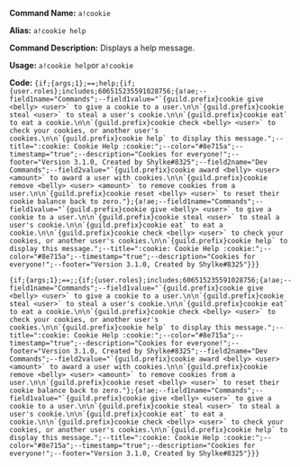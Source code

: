 **Command Name:** `a!cookie`

**Alias:** `a!cookie help`

**Command Description:**
Displays a help message.

**Usage:**
`a!cookie help`or `a!cookie`

**Code:**
```{if;{args;1};==;help;{if;{user.roles};includes;606515235591028756;{a!ae;--field1name="Commands";--field1value="`{guild.prefix}cookie give <belly> <user>` to give a cookie to a user.\n\n`{guild.prefix}cookie steal <user>` to steal a user's cookie.\n\n`{guild.prefix}cookie eat` to eat a cookie.\n\n`{guild.prefix}cookie check <belly> <user>` to check your cookies, or another user's cookies.\n\n`{guild.prefix}cookie help` to display this message.";--title=":cookie: Cookie Help :cookie:";--color="#8e715a";--timestamp="true";--description="Cookies for everyone!";--footer="Version 3.1.0, Created by Shylke#8325";--field2name="Dev Commands";--field2value="`{guild.prefix}cookie award <belly> <user> <amount>` to award a user with cookies.\n\n`{guild.prefix}cookie remove <belly> <user> <amount>` to remove cookies from a user.\n\n`{guild.prefix}cookie reset <belly> <user>` to reset their cookie balance back to zero."};{a!ae;--field1name="Commands";--field1value="`{guild.prefix}cookie give <belly> <user>` to give a cookie to a user.\n\n`{guild.prefix}cookie steal <user>` to steal a user's cookie.\n\n`{guild.prefix}cookie eat` to eat a cookie.\n\n`{guild.prefix}cookie check <belly> <user>` to check your cookies, or another user's cookies.\n\n`{guild.prefix}cookie help` to display this message.";--title=":cookie: Cookie Help :cookie:";--color="#8e715a";--timestamp="true";--description="Cookies for everyone!";--footer="Version 3.1.0, Created by Shylke#8325"}}}```

```{if;{args;1};==;;{if;{user.roles};includes;606515235591028756;{a!ae;--field1name="Commands";--field1value="`{guild.prefix}cookie give <belly> <user>` to give a cookie to a user.\n\n`{guild.prefix}cookie steal <user>` to steal a user's cookie.\n\n`{guild.prefix}cookie eat` to eat a cookie.\n\n`{guild.prefix}cookie check <belly> <user>` to check your cookies, or another user's cookies.\n\n`{guild.prefix}cookie help` to display this message.";--title=":cookie: Cookie Help :cookie:";--color="#8e715a";--timestamp="true";--description="Cookies for everyone!";--footer="Version 3.1.0, Created by Shylke#8325";--field2name="Dev Commands";--field2value="`{guild.prefix}cookie award <belly> <user> <amount>` to award a user with cookies.\n\n`{guild.prefix}cookie remove <belly> <user> <amount>` to remove cookies from a user.\n\n`{guild.prefix}cookie reset <belly> <user>` to reset their cookie balance back to zero."};{a!ae;--field1name="Commands";--field1value="`{guild.prefix}cookie give <belly> <user>` to give a cookie to a user.\n\n`{guild.prefix}cookie steal <user>` to steal a user's cookie.\n\n`{guild.prefix}cookie eat` to eat a cookie.\n\n`{guild.prefix}cookie check <belly> <user>` to check your cookies, or another user's cookies.\n\n`{guild.prefix}cookie help` to display this message.";--title=":cookie: Cookie Help :cookie:";--color="#8e715a";--timestamp="true";--description="Cookies for everyone!";--footer="Version 3.1.0, Created by Shylke#8325"}}}```
